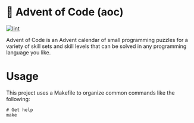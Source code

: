 # 🎄 Advent of Code (aoc)

[![lint](https://github.com/logan-connolly/aoc/actions/workflows/lint.yaml/badge.svg)](https://github.com/logan-connolly/aoc/actions)

Advent of Code is an Advent calendar of small programming puzzles for a variety of skill sets and skill levels that can be solved in any programming language you like.

# Usage

This project uses a Makefile to organize common commands like the following:

```shell
# Get help
make
```
